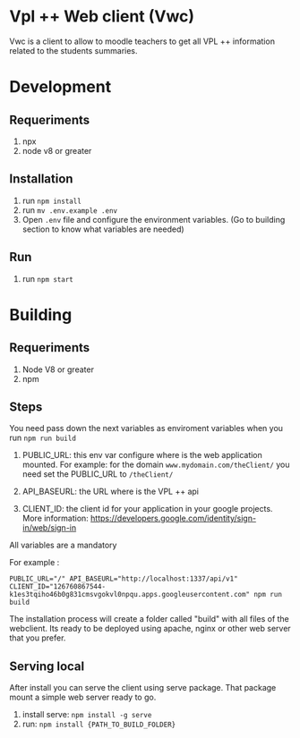 # Vpl ++ Web client (Vwc)

Vwc is a client to allow to moodle teachers to get all VPL ++ information related to the students summaries. 

# Development

## Requeriments 

1. npx
2. node v8 or greater

## Installation

1. run ` npm install `
2. run `mv .env.example .env`
3. Open `.env` file and configure the environment variables. (Go to building section to know what variables are needed)

## Run 

1. run `npm start`

# Building

## Requeriments

1. Node V8 or greater
2. npm

## Steps

You need pass down the next variables as enviroment variables when you run `npm run build`

1. PUBLIC_URL: this env var configure where is the web application mounted. For example: for the domain `www.mydomain.com/theClient/` you need set the PUBLIC_URL to `/theClient/`

2. API_BASEURL: the URL where is the VPL ++ api
3. CLIENT_ID: the client id for your application in your google projects. More information: https://developers.google.com/identity/sign-in/web/sign-in

All variables are a mandatory

For example :

```
PUBLIC_URL="/" API_BASEURL="http://localhost:1337/api/v1" CLIENT_ID="126760867544-k1es3tqiho46b0g831cmsvgokvl0npqu.apps.googleusercontent.com" npm run build
```

The installation process will create a folder called "build" with all files of the webclient. Its ready to be deployed using apache, nginx  or other web server that you prefer.


## Serving local

After install you can serve the client using serve package. That package mount a simple web server ready to go.

1. install serve: `npm install -g serve`
2. run: `npm install {PATH_TO_BUILD_FOLDER}`

